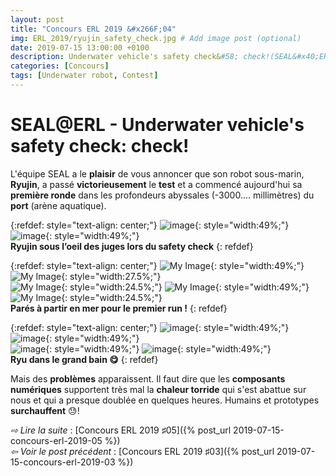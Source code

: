 ```yaml
---
layout: post
title: "Concours ERL 2019 &#x266F;04"
img: ERL_2019/ryujin_safety_check.jpg # Add image post (optional)
date: 2019-07-15 13:00:00 +0100
description: Underwater vehicle's safety check&#58; check!(SEAL&#x40;ERL2019, &#x266F;04)
categories: [Concours]
tags: [Underwater robot, Contest]
---
```



# SEAL&#x40;ERL - Underwater vehicle's safety check: check!
 
L'équipe SEAL a le **plaisir** de vous annoncer que son robot sous-marin, **Ryujin**, a passé **victorieusement** le **test** et a commencé aujourd'hui sa **première ronde** dans les profondeurs abyssales (-3000.... millimètres) du **port** (arène aquatique).


{:refdef: style="text-align: center;"}
![image]({{site.baseurl}}/assets/img/ERL_2019/underwater_safety_check_01.jpg){: style="width:49%;"} ![image]({{site.baseurl}}/assets/img/ERL_2019/underwater_safety_check_02.jpg){: style="width:49%;"}<br/> 
**Ryujin sous l’oeil des juges lors du safety check**
{: refdef}


	
{:refdef: style="text-align: center;"}
![My Image]({{site.baseurl}}/assets/img/ERL_2019/first_underwater_run_01.jpg){: style="width:49%;"} ![My Image]({{site.baseurl}}/assets/img/ERL_2019/first_underwater_run_02.jpg){: style="width:27.5%;"}<br/>
![My Image]({{site.baseurl}}/assets/img/ERL_2019/first_underwater_run_03.jpg){: style="width:24.5%;"} ![My Image]({{site.baseurl}}/assets/img/ERL_2019/first_underwater_run_04.jpg){: style="width:49%;"} ![My Image]({{site.baseurl}}/assets/img/ERL_2019/first_underwater_run_05.jpg){: style="width:24.5%;"}<br/>
**Parés à partir en mer pour le premier run !**
{: refdef}


{:refdef: style="text-align: center;"}
![image]({{site.baseurl}}/assets/img/ERL_2019/first_underwater_run_06.jpg){: style="width:49%;"} ![image]({{site.baseurl}}/assets/img/ERL_2019/first_underwater_run_07.jpg){: style="width:49%;"}<br/> 
![image]({{site.baseurl}}/assets/img/ERL_2019/first_underwater_run_08.jpg){: style="width:49%;"} ![image]({{site.baseurl}}/assets/img/ERL_2019/first_underwater_run_09.jpg){: style="width:49%;"}<br/> 
**Ryu dans le grand bain 😋**
{: refdef}

Mais des **problèmes** apparaissent. Il faut dire que les **composants numériques** supportent très mal la **chaleur torride** qui s'est abattue sur nous et qui a presque doublée en quelques heures. Humains et prototypes **surchauffent** 😓!




*&#x21E8; Lire la suite* : [Concours ERL 2019 &#x266F;05]({% post_url 2019-07-15-concours-erl-2019-05 %}) <br/>
*&#x21E6; Voir le post précédent* : [Concours ERL 2019 &#x266F;03]({% post_url 2019-07-15-concours-erl-2019-03 %})

<!-- *&#x2192; Découvrir l'édition 2020* : [Concours ERL 2020 &#x266F;O1]({% post_url 2019-07-13-concours-erl-2019-01 %}) -->
<!-- *&#x2192; Revivre l'édition 2019* : [Concours ERL 2019 &#x266F;O1]({% post_url 2019-07-13-concours-erl-2019-01 %}) -->